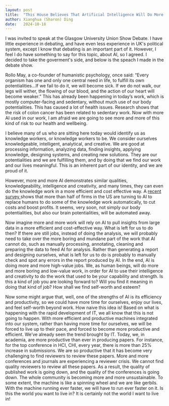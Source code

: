 ```yaml
---
layout: post
title:  "This House Believes That Artificial Intelligence Will Do More Harm Than Good"
author: Xianghua (Sharon) Ding
date:   2024-10-18
---
```


<p class="intro"><span class="dropcap">I</span> was invited to speak at the Glasgow University Union Show Debate. I have little experience in debating, and have even less experience in UK's political system, except I know that debating is an important part of it. However, I feel I do have something to say for this topic, about AI, so I agreed. I decided to take the goverment's side, and below is the speach I made in the debate show.</p>

Rollo May, a co-founder of humanistic psychology, once said: “Every organism has one and only one central need in life, to fulfill its own potentialities...If we fail to do it, we will become sick. If we do not walk, our legs will wither, the  flowing of our blood, and the action of our heart will become weaker.”  This has already been happening in today’s work, which is mostly computer-facing and sedentary, without much use of our body potentialities. This has caused a lot of health issues. Research shows that the risk of colon cancer has been related to sedentary work. Now with more AI used in our work, I am afraid we are going to see more and more of this kind of risk to our health and wellbeing.

I believe many of us who are sitting here today would identify us as knowledge workers, or knowledge workers to be. We consider ourselves knowledgeable, intelligent, analytical, and creative. We are good at processing information, analyzing data, finding insights, applying knowledge, designing systems, and creating new solutions. They are our potentialities and we are fulfilling them, and by doing that we find our work and our lives meaningful. This is an inherent part of our identity, and we are proud of it.  

However, more and more AI demonstrates similar qualities, knowledgeability, intelligence and creativity, and many times, they can even do the knowledge work in a more efficient and cost effective way.  A <a href="https://edition.cnn.com/2024/06/20/business/ai-jobs-workers-replacing/index.html"> recent survey </a> shows that more than half of firms in the US are turning to AI to replace humans to do some of the knowledge work automatically, to cut costs and boost profits. It seems, very soon, not simply our body potentialities, but also our brain potentialities, will be automated away. 

Now imagine more and more work will rely on AI to pull insights from large data in a more efficient and cost-effective way. What is left for us to do then? If there are still jobs, instead of doing the analysis,  we will probably need to take over the more boring and mundane part of the work that AI cannot do, such as manually processing, annotating, cleaning and preparing the data to feed AI for analysis.  Rather than generating a report and designing ourselves, what is left for us to do is probably to manually check and spot any errors in the report produced by AI. In the end, AI is doing more and more high-value jobs. We, as human beings, will do more and more boring and low-value work, in order for AI to use their intelligence and creativity to do the work that used to be your capability and strength. Is this a kind of job you are looking forward to? Will you find it meaning in doing that kind of job? How shall we find self-worth and esteem?  

Now some might argue that, well, one of the strengths of AI is its efficiency and productivity, so we could have more time for ourselves, enjoy our lives, and feel self-worth beyond work. How naive this idea is! Based on what is happening with the rapid development of IT,  we all know that this is not going to happen. With more efficient and productive machines integrated into our system, rather than having more time for ourselves, we will be forced to live up to their pace, and forced to become more productive and efficient.  We’ve already seen the trend brought by IT.  Today, we, in academia, are more productive than ever in producing papers. For instance, for the top conference in HCI, CHI, every year, there is more than 25% increase in submissions.  We are so productive that it has become very challenging to find reviewers to review these papers. More and more conferences and journals are experiencing a reviewer crisis. We cannot find quality reviewers to review all these papers. As a result, the quality of published work is going down, and the quality of the conferences is going down. The whole community is becoming more and more unsustainable. To some extent, the machine is like a spinning wheel and we are like gerbils. With the machine running ever faster, we will have to run ever faster on it. Is this the world you want to live in? It is certainly not the world I want to live in!

